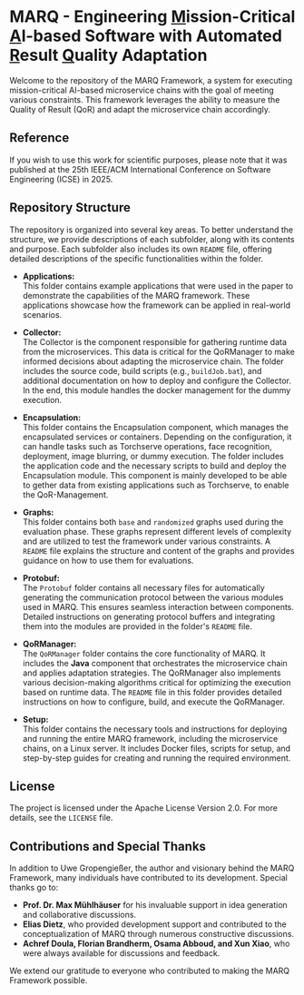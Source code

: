# MARQ - Engineering <ins>M</ins>ission-Critical <ins>A</ins>I-based Software with Automated <ins>R</ins>esult <ins>Q</ins>uality Adaptation

Welcome to the repository of the MARQ Framework, a system for executing mission-critical AI-based microservice chains with the goal of meeting various constraints. This framework leverages the ability to measure the Quality of Result (QoR) and adapt the microservice chain accordingly.

## Reference
If you wish to use this work for scientific purposes, please note that it was published at the
25th IEEE/ACM International Conference on Software Engineering (ICSE) in 2025.

## Repository Structure
The repository is organized into several key areas. To better understand the structure, we provide descriptions of each subfolder, along with its contents and purpose. Each subfolder also includes its own `README` file, offering detailed descriptions of the specific functionalities within the folder.

- **Applications:**  
  This folder contains example applications that were used in the paper to demonstrate the capabilities of the MARQ framework. These applications showcase how the framework can be applied in real-world scenarios.

- **Collector:**  
  The Collector is the component responsible for gathering runtime data from the microservices. This data is critical for the QoRManager to make informed decisions about adapting the microservice chain. The folder includes the source code, build scripts (e.g., `buildJob.bat`), and additional documentation on how to deploy and configure the Collector. In the end, this module handles the docker management for the dummy execution. 

- **Encapsulation:**  
  This folder contains the Encapsulation component, which manages the encapsulated services or containers. Depending on the configuration, it can handle tasks such as Torchserve operations, face recognition, deployment, image blurring, or dummy execution. The folder includes the application code and the necessary scripts to build and deploy the Encapsulation module. This component is mainly developed to be able to gether data from existing applications such as Torchserve, to enable the QoR-Management. 

- **Graphs:**  
  This folder contains both `base` and `randomized` graphs used during the evaluation phase. These graphs represent different levels of complexity and are utilized to test the framework under various constraints. A `README` file explains the structure and content of the graphs and provides guidance on how to use them for evaluations.

- **Protobuf:**  
  The `Protobuf` folder contains all necessary files for automatically generating the communication protocol between the various modules used in MARQ. This ensures seamless interaction between components. Detailed instructions on generating protocol buffers and integrating them into the modules are provided in the folder's `README` file.

- **QoRManager:**  
  The `QoRManager` folder contains the core functionality of MARQ. It includes the **Java** component that orchestrates the microservice chain and applies adaptation strategies. The QoRManager also implements various decision-making algorithms critical for optimizing the execution based on runtime data. The `README` file in this folder provides detailed instructions on how to configure, build, and execute the QoRManager.

- **Setup:**  
  This folder contains the necessary tools and instructions for deploying and running the entire MARQ framework, including the microservice chains, on a Linux server. It includes Docker files, scripts for setup, and step-by-step guides for creating and running the required environment.

## License
The project is licensed under the Apache License Version 2.0. For more details, see the `LICENSE` file.

## Contributions and Special Thanks
In addition to Uwe Gropengießer, the author and visionary behind the MARQ Framework, many individuals have contributed to its development. Special thanks go to:

- **Prof. Dr. Max Mühlhäuser** for his invaluable support in idea generation and collaborative discussions.
- **Elias Dietz**, who provided development support and contributed to the conceptualization of MARQ through numerous constructive discussions.
- **Achref Doula, Florian Brandherm, Osama Abboud, and Xun Xiao**, who were always available for discussions and feedback.

We extend our gratitude to everyone who contributed to making the MARQ Framework possible.
